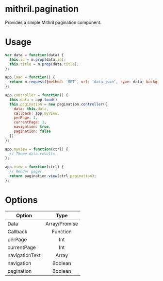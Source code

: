 # mithril.pagination
Provides a simple Mithril pagination component.

# Usage
```javascript
var data = function(data) {
  this.id = m.prop(data.id);
  this.title = m.prop(data.title);
};

app.load = function() {
  return m.request({method: 'GET', url: 'data.json', type: data, background: true, initialValue: []});
};

app.controller = function() {
  this.data = app.load()
  this.pagination = new pagination.controller({
    data: this.data,
    callback: app.myView,
    perPage: 1,
    currentPage: 1,
    navigation: true,
    pagination: false
  })
};

app.myView = function(ctrl) {
  // Theme data results.
};

app.view = function(ctrl) {
  // Render pager.
  return pagination.view(ctrl.pagination);
};
```

# Options
| Option        | Type           |
| ------------- |:-------------:|
| Data          | Array/Promise |
| Callback      | Function      |
| perPage       | Int           |
| currentPage   | Int           |
| navigationText| Array         |
| navigation    | Boolean       |
| pagination    | Boolean       |
